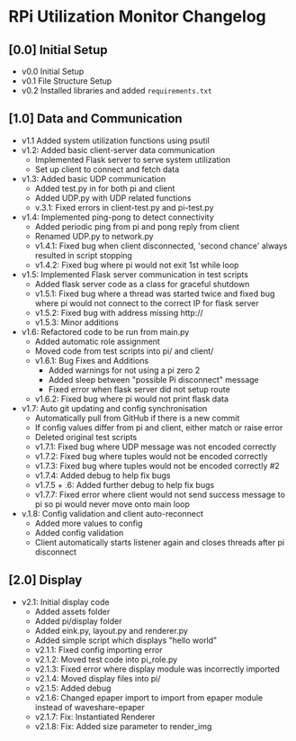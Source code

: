 
# RPi Utilization Monitor Changelog

## [0.0] Initial Setup

- v0.0 Initial Setup
- v0.1 File Structure Setup
- v0.2 Installed libraries and added `requirements.txt`

## [1.0] Data and Communication
- v1.1 Added system utilization functions using psutil
- v1.2: Added basic client-server data communication
  - Implemented Flask server to serve system utilization
  - Set up client to connect and fetch data
- v1.3: Added basic UDP communication
  - Added test.py in for both pi and client
  - Added UDP.py with UDP related functions
  - v.3.1: Fixed errors in client-test.py and pi-test.py
- v1.4: Implemented ping-pong to detect connectivity
  - Added periodic ping from pi and pong reply from client
  - Renamed UDP.py to network.py
  - v1.4.1: Fixed bug when client disconnected, 'second chance' always resulted in script stopping
  - v1.4.2: Fixed bug where pi would not exit 1st while loop
- v1.5: Implemented Flask server communication in test scripts
  - Added flask server code as a class for graceful shutdown
  - v1.5.1: Fixed bug where a thread was started twice and fixed bug where pi would not connect to the correct IP for flask server
  - v1.5.2: Fixed bug with address missing http://
  - v1.5.3: Minor additions
- v1.6: Refactored code to be run from main.py
  - Added automatic role assignment
  - Moved code from test scripts into pi/ and client/
  - v1.6.1: Bug Fixes and Additions
    - Added warnings for not using a pi zero 2
    - Added sleep between "possible Pi disconnect" message
    - Fixed error when flask server did not setup route
  - v1.6.2: Fixed bug where pi would not print flask data
- v1.7: Auto git updating and config synchronisation
  - Automatically pull from GitHub if there is a new commit
  - If config values differ from pi and client, either match or raise error
  - Deleted original test scripts
  - v1.7.1: Fixed bug where UDP message was not encoded correctly
  - v1.7.2: Fixed bug where tuples would not be encoded correctly
  - v1.7.3: Fixed bug where tuples would not be encoded correctly #2
  - v1.7.4: Added debug to help fix bugs
  - v1.7.5 + .6: Added further debug to help fix bugs
  - v1.7.7: Fixed error where client would not send success message to pi so pi would never move onto main loop
- v.1.8: Config validation and client auto-reconnect
  - Added more values to config
  - Added config validation
  - Client automatically starts listener again and closes threads after pi disconnect

## [2.0] Display
- v2.1: Initial display code
  - Added assets folder
  - Added pi/display folder
  - Added eink.py, layout.py and renderer.py
  - Added simple script which displays "hello world"
  - v2.1.1: Fixed config importing error
  - v2.1.2: Moved test code into pi_role.py
  - v2.1.3: Fixed error where display module was incorrectly imported
  - v2.1.4: Moved display files into pi/
  - v2.1.5: Added debug
  - v2.1.6: Changed epaper import to import from epaper module instead of waveshare-epaper
  - v2.1.7: Fix: Instantiated Renderer
  - v2.1.8: Fix: Added size parameter to render_img